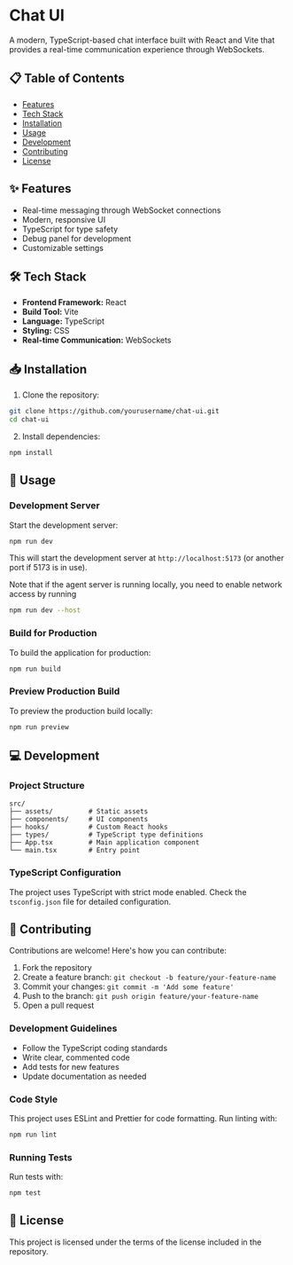 # Chat UI

A modern, TypeScript-based chat interface built with React and Vite that provides a real-time communication experience through WebSockets.

## 📋 Table of Contents

- [Features](#features)
- [Tech Stack](#tech-stack)
- [Installation](#installation)
- [Usage](#usage)
- [Development](#development)
- [Contributing](#contributing)
- [License](#license)

## ✨ Features

- Real-time messaging through WebSocket connections
- Modern, responsive UI
- TypeScript for type safety
- Debug panel for development
- Customizable settings

## 🛠️ Tech Stack

- **Frontend Framework:** React
- **Build Tool:** Vite
- **Language:** TypeScript
- **Styling:** CSS
- **Real-time Communication:** WebSockets

## 📥 Installation

1. Clone the repository:

```bash
git clone https://github.com/yourusername/chat-ui.git
cd chat-ui
```

2. Install dependencies:

```bash
npm install
```

## 🚀 Usage

### Development Server

Start the development server:

```bash
npm run dev
```

This will start the development server at `http://localhost:5173` (or another port if 5173 is in use).

Note that if the agent server is running locally, you need to enable network access by running

```bash
npm run dev --host
```

### Build for Production

To build the application for production:

```bash
npm run build
```

### Preview Production Build

To preview the production build locally:

```bash
npm run preview
```

## 💻 Development

### Project Structure

```
src/
├── assets/         # Static assets
├── components/     # UI components
├── hooks/          # Custom React hooks
├── types/          # TypeScript type definitions
├── App.tsx         # Main application component
└── main.tsx        # Entry point
```

### TypeScript Configuration

The project uses TypeScript with strict mode enabled. Check the `tsconfig.json` file for detailed configuration.

## 🤝 Contributing

Contributions are welcome! Here's how you can contribute:

1. Fork the repository
2. Create a feature branch: `git checkout -b feature/your-feature-name`
3. Commit your changes: `git commit -m 'Add some feature'`
4. Push to the branch: `git push origin feature/your-feature-name`
5. Open a pull request

### Development Guidelines

- Follow the TypeScript coding standards
- Write clear, commented code
- Add tests for new features
- Update documentation as needed

### Code Style

This project uses ESLint and Prettier for code formatting. Run linting with:

```bash
npm run lint
```

### Running Tests

Run tests with:

```bash
npm test
```

## 📄 License

This project is licensed under the terms of the license included in the repository.
